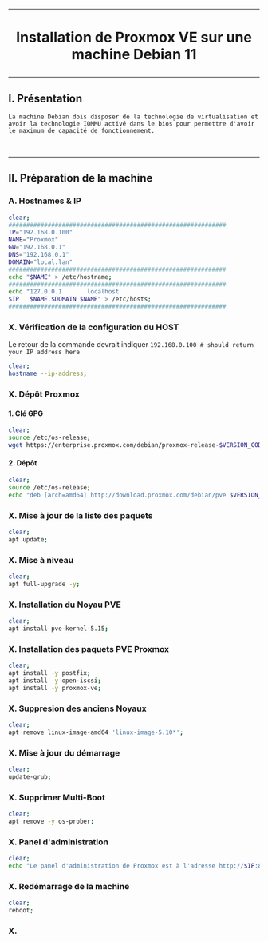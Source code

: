 --------------------------------------------------------------------------------------------------------------------------------------------------------------------------------------------------------
# <p align='center'> Installation de Proxmox VE sur une machine Debian 11 </p>

--------------------------------------------------------------------------------------------------------------------------------------------------------------------------------------------------------
## I. Présentation
```
La machine Debian dois disposer de la technologie de virtualisation et avoir la technologie IOMMU activé dans le bios pour permettre d'avoir le maximum de capacité de fonctionnement.
```

<br />

--------------------------------------------------------------------------------------------------------------------------------------------------------------------------------------------------------
## II. Préparation de la machine
### A. Hostnames & IP
```bash
clear;
#############################################################
IP="192.168.0.100"
NAME="Proxmox"
GW="192.168.0.1"
DNS="192.168.0.1"
DOMAIN="local.lan"
#############################################################
echo "$NAME" > /etc/hostname;
#############################################################
echo "127.0.0.1       localhost
$IP   $NAME.$DOMAIN $NAME" > /etc/hosts;
#############################################################
```

### X. Vérification de la configuration du HOST
Le retour de la commande devrait indiquer `192.168.0.100 # should return your IP address here`
```bash
clear;
hostname --ip-address;
```

### X. Dépôt Proxmox
#### 1. Clé GPG
```bash
clear;
source /etc/os-release;
wget https://enterprise.proxmox.com/debian/proxmox-release-$VERSION_CODENAME.gpg -O /etc/apt/trusted.gpg.d/proxmox-release-$VERSION_CODENAME.gpg;
```
#### 2. Dépôt
```bash
clear;
source /etc/os-release;
echo "deb [arch=amd64] http://download.proxmox.com/debian/pve $VERSION_CODENAME pve-no-subscription" > /etc/apt/sources.list.d/pve-no-subscription.list;
```

### X. Mise à jour de la liste des paquets
```bash
clear;
apt update;
```

### X. Mise à niveau
```bash
clear;
apt full-upgrade -y;
```

### X. Installation du Noyau PVE
```bash
clear;
apt install pve-kernel-5.15;
```

### X. Installation des paquets PVE Proxmox
```bash
clear;
apt install -y postfix;
apt install -y open-iscsi;
apt install -y proxmox-ve;
```

### X. Suppresion des anciens Noyaux
```bash
clear;
apt remove linux-image-amd64 'linux-image-5.10*';
```

### X. Mise à jour du démarrage
```bash
clear;
update-grub;
```

### X. Supprimer Multi-Boot
```bash
clear;
apt remove -y os-prober;
```

### X. Panel d'administration
```bash
clear;
echo "Le panel d'administration de Proxmox est à l'adresse http://$IP:8006";
```

### X. Redémarrage de la machine
```bash
clear;
reboot;
```



### X.
```bash
```
